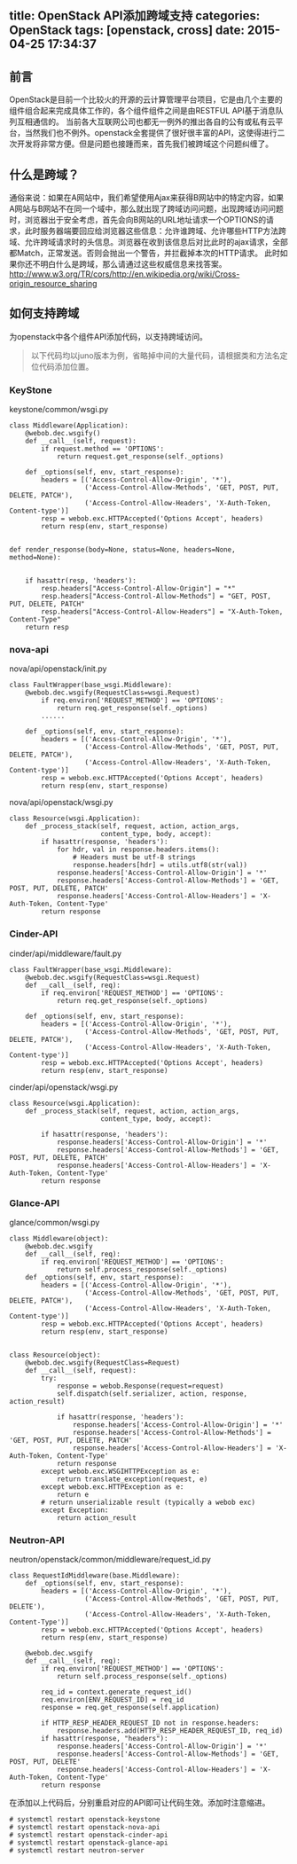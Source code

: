 title: OpenStack API添加跨域支持
categories: OpenStack
tags: [openstack, cross]
date: 2015-04-25 17:34:37
---
## 前言
OpenStack是目前一个比较火的开源的云计算管理平台项目，它是由几个主要的组件组合起来完成具体工作的，各个组件组件之间是由RESTFUL API基于消息队列互相通信的。
当前各大互联网公司也都无一例外的推出各自的公有或私有云平台，当然我们也不例外。openstack全套提供了很好很丰富的API，这使得进行二次开发将非常方便。但是问题也接踵而来，首先我们被跨域这个问题纠缠了。
## 什么是跨域？
通俗来说：如果在A网站中，我们希望使用Ajax来获得B网站中的特定内容，如果A网站与B网站不在同一个域中，那么就出现了跨域访问问题，出现跨域访问问题时，浏览器出于安全考虑，首先会向B网站的URL地址请求一个OPTIONS的请求，此时服务器端要回应给浏览器这些信息：允许谁跨域、允许哪些HTTP方法跨域、允许跨域请求时的头信息。浏览器在收到该信息后对比此时的ajax请求，全部都Match，正常发送。否则会抛出一个警告，并拦截掉本次的HTTP请求。<!--more-->
此时如果你还不明白什么是跨域，那么请通过这些权威信息来找答案。http://www.w3.org/TR/cors/http://en.wikipedia.org/wiki/Cross-origin_resource_sharing
## 如何支持跨域
为openstack中各个组件API添加代码，以支持跨域访问。
> 以下代码均以juno版本为例，省略掉中间的大量代码，请根据类和方法名定位代码添加位置。

### KeyStone
keystone/common/wsgi.py
```
class Middleware(Application):
    @webob.dec.wsgify()
    def __call__(self, request):
        if request.method == 'OPTIONS':
            return request.get_response(self._options)

    def _options(self, env, start_response):
        headers = [('Access-Control-Allow-Origin', '*'),
                   ('Access-Control-Allow-Methods', 'GET, POST, PUT, DELETE, PATCH'),
                   ('Access-Control-Allow-Headers', 'X-Auth-Token, Content-type')]
        resp = webob.exc.HTTPAccepted('Options Accept', headers)
        return resp(env, start_response)


def render_response(body=None, status=None, headers=None, method=None):


    if hasattr(resp, 'headers'):
        resp.headers["Access-Control-Allow-Origin"] = "*"
        resp.headers["Access-Control-Allow-Methods"] = "GET, POST, PUT, DELETE, PATCH"
        resp.headers["Access-Control-Allow-Headers"] = "X-Auth-Token, Content-Type"
    return resp
```
### nova-api
nova/api/openstack/init.py
```
class FaultWrapper(base_wsgi.Middleware):
    @webob.dec.wsgify(RequestClass=wsgi.Request)
        if req.environ['REQUEST_METHOD'] == 'OPTIONS':
            return req.get_response(self._options)
        ......

    def _options(self, env, start_response):
        headers = [('Access-Control-Allow-Origin', '*'),
                   ('Access-Control-Allow-Methods', 'GET, POST, PUT, DELETE, PATCH'),
                   ('Access-Control-Allow-Headers', 'X-Auth-Token, Content-type')]
        resp = webob.exc.HTTPAccepted('Options Accept', headers)
        return resp(env, start_response)
```
nova/api/openstack/wsgi.py
```
class Resource(wsgi.Application):
    def _process_stack(self, request, action, action_args,
                       content_type, body, accept):
        if hasattr(response, 'headers'):
            for hdr, val in response.headers.items():
                # Headers must be utf-8 strings
                response.headers[hdr] = utils.utf8(str(val))
            response.headers['Access-Control-Allow-Origin'] = '*'
            response.headers['Access-Control-Allow-Methods'] = 'GET, POST, PUT, DELETE, PATCH'
            response.headers['Access-Control-Allow-Headers'] = 'X-Auth-Token, Content-Type'
        return response
```
### Cinder-API
cinder/api/middleware/fault.py
```
class FaultWrapper(base_wsgi.Middleware):
    @webob.dec.wsgify(RequestClass=wsgi.Request)
    def __call__(self, req):
        if req.environ['REQUEST_METHOD'] == 'OPTIONS':
            return req.get_response(self._options)
            
    def _options(self, env, start_response):
        headers = [('Access-Control-Allow-Origin', '*'),
                   ('Access-Control-Allow-Methods', 'GET, POST, PUT, DELETE, PATCH'),
                   ('Access-Control-Allow-Headers', 'X-Auth-Token, Content-type')]
        resp = webob.exc.HTTPAccepted('Options Accept', headers)
        return resp(env, start_response)
```
cinder/api/openstack/wsgi.py
```
class Resource(wsgi.Application):
    def _process_stack(self, request, action, action_args,
                       content_type, body, accept):

        if hasattr(response, 'headers'):
            response.headers['Access-Control-Allow-Origin'] = '*'
            response.headers['Access-Control-Allow-Methods'] = 'GET, POST, PUT, DELETE, PATCH'
            response.headers['Access-Control-Allow-Headers'] = 'X-Auth-Token, Content-Type'
        return response
```
### Glance-API
glance/common/wsgi.py
```
class Middleware(object):
    @webob.dec.wsgify
    def __call__(self, req):
        if req.environ['REQUEST_METHOD'] == 'OPTIONS':
            return self.process_response(self._options)
    def _options(self, env, start_response):
        headers = [('Access-Control-Allow-Origin', '*'),
                   ('Access-Control-Allow-Methods', 'GET, POST, PUT, DELETE, PATCH'),
                   ('Access-Control-Allow-Headers', 'X-Auth-Token, Content-type')]
        resp = webob.exc.HTTPAccepted('Options Accept', headers)
        return resp(env, start_response)


class Resource(object):
    @webob.dec.wsgify(RequestClass=Request)
    def __call__(self, request):
        try:
            response = webob.Response(request=request)
            self.dispatch(self.serializer, action, response, action_result)

            if hasattr(response, 'headers'):
                response.headers['Access-Control-Allow-Origin'] = '*'
                response.headers['Access-Control-Allow-Methods'] = 'GET, POST, PUT, DELETE, PATCH'
                response.headers['Access-Control-Allow-Headers'] = 'X-Auth-Token, Content-Type'
            return response
        except webob.exc.WSGIHTTPException as e:
            return translate_exception(request, e)
        except webob.exc.HTTPException as e:
            return e
        # return unserializable result (typically a webob exc)
        except Exception:
            return action_result
```
### Neutron-API
neutron/openstack/common/middleware/request_id.py
```
class RequestIdMiddleware(base.Middleware):
    def _options(self, env, start_response):
        headers = [('Access-Control-Allow-Origin', '*'),
                   ('Access-Control-Allow-Methods', 'GET, POST, PUT, DELETE'),
                   ('Access-Control-Allow-Headers', 'X-Auth-Token, Content-Type')]
        resp = webob.exc.HTTPAccepted('Options Accept', headers)
        return resp(env, start_response)

    @webob.dec.wsgify
    def __call__(self, req):
        if req.environ['REQUEST_METHOD'] == 'OPTIONS':
            return self.process_response(self._options)

        req_id = context.generate_request_id()
        req.environ[ENV_REQUEST_ID] = req_id
        response = req.get_response(self.application)

        if HTTP_RESP_HEADER_REQUEST_ID not in response.headers:
            response.headers.add(HTTP_RESP_HEADER_REQUEST_ID, req_id)
        if hasattr(response, "headers"):
            response.headers['Access-Control-Allow-Origin'] = '*'
            response.headers['Access-Control-Allow-Methods'] = 'GET, POST, PUT, DELETE'
            response.headers['Access-Control-Allow-Headers'] = 'X-Auth-Token, Content-Type'
        return response
```
在添加以上代码后，分别重启对应的API即可让代码生效。添加时注意缩进。
```
# systemctl restart openstack-keystone
# systemctl restart openstack-nova-api
# systemctl restart openstack-cinder-api
# systemctl restart openstack-glance-api
# systemctl restart neutron-server
```



</br>